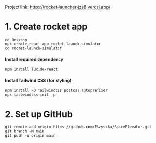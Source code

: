
Project link: https://rocket-launcher-jzs8.vercel.app/


# 1. Create rocket app 

```
cd Desktop
npx create-react-app rocket-launch-simulator
cd rocket-launch-simulator
```

#### Install required dependency
```
npm install lucide-react
```

#### Install Tailwind CSS (for styling)
```
npm install -D tailwindcss postcss autoprefixer
npx tailwindcss init -p
```


# 2. Set up GitHub 
```
git remote add origin https://github.com/ESzyszka/SpaceElevator.git
git branch -M main
git push -u origin main
```
